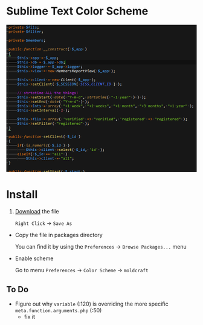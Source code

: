 Sublime Text Color Scheme
===

![Screenshot](screenshot.png)

# Install

1. [Download](https://raw.githubusercontent.com/moldcraft/colour-scheme/master/sublime-text/moldcraft.tmTheme) the file

    `Right Click` -> `Save As`
* Copy the file in packages directory

    You can find it by using the `Preferences` -> `Browse Packages...` menu
* Enable scheme

    Go to menu `Preferences` -> `Color Scheme` -> `moldcraft`

## To Do

* Figure out why `variable` (:120) is overriding the more specific `meta.function.arguments.php` (:50)
  * fix it
